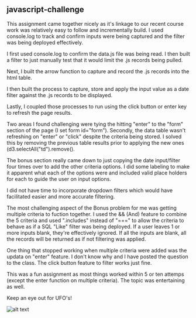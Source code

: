 ## javascript-challenge

This assignment came together nicely as it's linkage to our recent course work was relatively easy to follow and incrementally build. I used console.log to track and confirm inputs were being captured and the filter was being deployed effectively. 

I first used console.log to confirm the data.js file was being read. I then built a filter to just manually test that it would limit the .js records being pulled. 

Next, I built the arrow function to capture and record the .js records into the html table.

I then built the process to capture, store and apply the input value as a date filter against the .js records to be displayed. 

Lastly, I coupled those processes to run using the click button or enter key to refresh the page results. 

Two areas I found challenging were tying the hitting "enter" to the "form" section of the page (I set form id="form"). Secondly, the data table wasn't refreshing on "enter" or "click" despite the criteria being stored. I solved this by removing the previous table results prior to applying the new ones (d3.selectAll("td").remove().   

The bonus section really came down to just copying the date input/filter four times over to add the other criteria options. I did some labeling to make it apparent what each of the options were and included valid place holders for each to guide the user on input options. 

I did not have time to incorporate dropdown filters which would have facilitated easier and more accurate filtering. 

The most challenging aspect of the Bonus problem for me was getting multiple criteria to fuction together. I used the && (And) feature to combine the 5 criteria and used ".includes" instead of "===" to allow the criteria to behave as if a SQL "Like" filter was being deployed. If a user leaves 1 or more inputs blank, they're effectively ignored. If all the inputs are blank, all the records will be returned as if not filtering was applied. 

One thing that stopped working when multiple criteria were added was the updata on "enter" feature. I don't know why and I have posted the question to the class. The click button feature to filter works just fine. 

This was a fun assignment as most things worked within 5 or ten attemps (except the enter function on multiple criteria). The topic was entertaining as well. 

Keep an eye out for UFO's!

![alt text](https://www.history.com/.image/ar_16:9%2Cc_fill%2Ccs_srgb%2Cfl_progressive%2Cq_auto:good%2Cw_1200/MTY0MTk2MzMzNzA2NjE4NzA1/ufo-traits-promo-666735176.jpg)